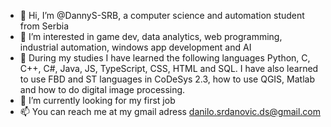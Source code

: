 - 👋 Hi, I’m @DannyS-SRB, a computer science and automation student from Serbia
- 👀 I’m interested in game dev, data analytics, web programming, industrial automation, windows app development and AI
- 🌱 During my studies I have learned the following languages Python, C, C++, C#, Java, JS, TypeScript, CSS, HTML and SQL.
     I have also learned to use FBD and ST languages in CoDeSys 2.3, how to use QGIS, Matlab and how to do digital image processing.
- 💞️ I’m currently looking for my first job
- 📫 You can reach me at my gmail adress danilo.srdanovic.ds@gmail.com

<!---
DannyS-SRB/DannyS-SRB is a ✨ special ✨ repository because its `README.md` (this file) appears on your GitHub profile.
You can click the Preview link to take a look at your changes.
--->
